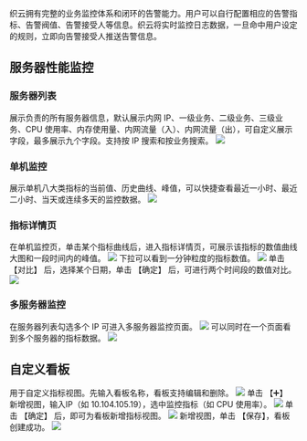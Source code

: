 织云拥有完整的业务监控体系和闭环的告警能力。用户可以自行配置相应的告警指标、告警阀值、告警接受人等信息。织云将实时监控日志数据，一旦命中用户设定的规则，立即向告警接受人推送告警信息。
## 服务器性能监控 ##
### 服务器列表 ###
展示负责的所有服务器信息，默认展示内网 IP、一级业务、二级业务、三级业务、CPU 使用率、内存使用量、内网流量（入）、内网流量（出），可自定义展示字段，最多展示九个字段。支持按 IP 搜索和按业务搜索。
![](https://mc.qcloudimg.com/static/img/70605e8ed5bdaa612c35fb698b016329/monitor1.png)
### 单机监控 ###
展示单机八大类指标的当前值、历史曲线、峰值，可以快捷查看最近一小时、最近二小时、当天或连续多天的监控数据。
![](https://mc.qcloudimg.com/static/img/f7379be722bac6a64c0f08a3ef7ebc2c/monitor2.png)
### 指标详情页 ###
在单机监控页，单击某个指标曲线后，进入指标详情页，可展示该指标的数值曲线大图和一段时间内的峰值。
![](https://mc.qcloudimg.com/static/img/394bfdf0ba304c6514cf3fc81b93fe08/monitor3.png)
下拉可以看到一分钟粒度的指标数值。
![](https://mc.qcloudimg.com/static/img/3e00e1f4c6d0f302d548fe998510d659/monitor4.png)
单击 【对比】 后，选择某个日期，单击 【确定】 后，可进行两个时间段的数值对比。
![](https://mc.qcloudimg.com/static/img/e4f11471fa593c8781b2d87cba41b7f4/monitor5.png)
### 多服务器监控 ###
在服务器列表勾选多个 IP 可进入多服务器监控页面。
![](https://mc.qcloudimg.com/static/img/f418d15e6ab3b936e79883bd9252c2a6/monitor8.png)
可以同时在一个页面看到多个服务器的指标数据。
![](https://mc.qcloudimg.com/static/img/d971e84326ccb8aa993b7eca652a1ee3/monitor7.png)
## 自定义看板 ##
用于自定义指标视图。先输入看板名称，看板支持编辑和删除。
![](https://mc.qcloudimg.com/static/img/f418d15e6ab3b936e79883bd9252c2a6/monitor8.png)
单击 【➕】 新增视图，输入IP（如 10.104.105.19），选中监控指标（如 CPU 使用率）。
![](https://mc.qcloudimg.com/static/img/f7f62b957575e580d27cb5338a525897/monitor9.png)
单击 【确定】 后，即可为看板新增指标视图。
![](https://mc.qcloudimg.com/static/img/f418d15e6ab3b936e79883bd9252c2a6/monitor8.png)
新增视图，单击 【保存】，看板创建成功。
![](https://mc.qcloudimg.com/static/img/4dd5c00326452eefb35c3e35922fdb6f/monitor11.png)